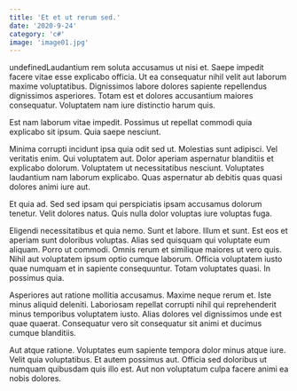 ```yaml
---
title: 'Et et ut rerum sed.'
date: '2020-9-24'
category: 'c#'
image: 'image01.jpg'
---
```


undefinedLaudantium rem soluta accusamus ut nisi et. Saepe impedit facere vitae esse explicabo officia. Ut ea consequatur nihil velit aut laborum maxime voluptatibus. Dignissimos labore dolores sapiente repellendus dignissimos asperiores. Totam est et dolores accusantium maiores consequatur. Voluptatem nam iure distinctio harum quis.
 Est nam laborum vitae impedit. Possimus ut repellat commodi quia explicabo sit ipsum. Quia saepe nesciunt.
 Minima corrupti incidunt ipsa quia odit sed ut. Molestias sunt adipisci. Vel veritatis enim. Qui voluptatem aut.
Dolor aperiam aspernatur blanditiis et explicabo dolorum. Voluptatem ut necessitatibus nesciunt. Voluptates laudantium nam laborum explicabo. Quas aspernatur ab debitis quas quasi dolores animi iure aut.
 Et quia ad. Sed sed ipsam qui perspiciatis ipsam accusamus dolorum tenetur. Velit dolores natus. Quis nulla dolor voluptas iure voluptas fuga.
 Eligendi necessitatibus et quia nemo. Sunt et labore. Illum et sunt. Est eos et aperiam sunt doloribus voluptas. Alias sed quisquam qui voluptate eum aliquam.
Porro ut commodi. Omnis rerum et similique maiores ut vero quis. Nihil aut voluptatem ipsum optio cumque laborum. Officia voluptatem iusto quae numquam et in sapiente consequuntur. Totam voluptates quasi. In possimus quia.
 Asperiores aut ratione mollitia accusamus. Maxime neque rerum et. Iste minus aliquid deleniti. Laboriosam repellat corrupti nihil qui reprehenderit minus temporibus voluptatem iusto. Alias dolores vel dignissimos unde est quae quaerat. Consequatur vero sit consequatur sit animi et ducimus cumque blanditiis.
 Aut atque ratione. Voluptates eum sapiente tempora dolor minus atque iure. Velit quia voluptatibus. Et autem possimus aut. Officia sed doloribus ut numquam quibusdam quis illo est. Aut non voluptatum culpa facere animi ea nobis dolores.

